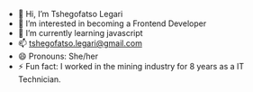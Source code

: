 - 👋 Hi, I’m Tshegofatso Legari
- 👀 I’m interested in becoming a Frontend Developer
- 🌱 I’m currently learning javascript
- 📫 tshegofatso.legari@gmail.com
- 😄 Pronouns: She/her
- ⚡ Fun fact: I worked in the mining industry for 8 years as a IT Technician.

<!---
tlegari/tlegari is a ✨ special ✨ repository because its `README.md` (this file) appears on your GitHub profile.
You can click the Preview link to take a look at your changes.
--->
